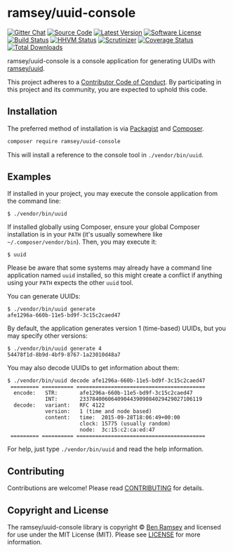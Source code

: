 # ramsey/uuid-console

[![Gitter Chat][badge-gitter]][gitter]
[![Source Code][badge-source]][source]
[![Latest Version][badge-release]][release]
[![Software License][badge-license]][license]
[![Build Status][badge-build]][build]
[![HHVM Status][badge-hhvm]][hhvm]
[![Scrutinizer][badge-quality]][quality]
[![Coverage Status][badge-coverage]][coverage]
[![Total Downloads][badge-downloads]][downloads]

ramsey/uuid-console is a console application for generating UUIDs with
[ramsey/uuid][ramsey-uuid].

This project adheres to a [Contributor Code of Conduct][conduct]. By participating in this project and its community, you are expected to uphold this code.

## Installation

The preferred method of installation is via [Packagist][] and [Composer][].

```bash
composer require ramsey/uuid-console
```

This will install a reference to the console tool in `./vendor/bin/uuid`.

## Examples

If installed in your project, you may execute the console application from the
command line:

    $ ./vendor/bin/uuid

If installed globally using Composer, ensure your global Composer installation
is in your `PATH` (it's usually somewhere like `~/.composer/vendor/bin`). Then,
you may execute it:

    $ uuid

Please be aware that some systems may already have a command line application
named `uuid` installed, so this might create a conflict if anything using your
`PATH` expects the other `uuid` tool.

You can generate UUIDs:

    $ ./vendor/bin/uuid generate
    afe1296a-660b-11e5-bd9f-3c15c2caed47

By default, the application generates version 1 (time-based) UUIDs, but you may
specify other versions:

    $ ./vendor/bin/uuid generate 4
    54478f1d-8b9d-4bf9-8767-1a23010d48a7

You may also decode UUIDs to get information about them:

    $ ./vendor/bin/uuid decode afe1296a-660b-11e5-bd9f-3c15c2caed47
     ========= ========== =========================================
      encode:   STR:       afe1296a-660b-11e5-bd9f-3c15c2caed47
                INT:       233784006064090443909084029429027106119
      decode:   variant:   RFC 4122
                version:   1 (time and node based)
                content:   time:  2015-09-28T18:06:49+00:00
                           clock: 15775 (usually random)
                           node:  3c:15:c2:ca:ed:47
     ========= ========== =========================================

For help, just type `./vendor/bin/uuid` and read the help information.

## Contributing

Contributions are welcome! Please read [CONTRIBUTING][] for details.

## Copyright and License

The ramsey/uuid-console library is copyright © [Ben Ramsey](https://benramsey.com/) and
licensed for use under the MIT License (MIT). Please see [LICENSE][] for more
information.


[ramsey-uuid]: https://github.com/ramsey/uuid
[conduct]: https://github.com/ramsey/uuid-console/blob/master/CONDUCT.md
[packagist]: https://packagist.org/packages/ramsey/uuid-console
[composer]: http://getcomposer.org/
[contributing]: https://github.com/ramsey/uuid-console/blob/master/CONTRIBUTING.md

[badge-gitter]: https://img.shields.io/badge/gitter-join_chat-brightgreen.svg?style=flat-square
[badge-source]: http://img.shields.io/badge/source-ramsey/uuid--console-blue.svg?style=flat-square
[badge-release]: https://img.shields.io/packagist/v/ramsey/uuid-console.svg?style=flat-square
[badge-license]: https://img.shields.io/badge/license-MIT-brightgreen.svg?style=flat-square
[badge-build]: https://img.shields.io/travis/ramsey/uuid-console/master.svg?style=flat-square
[badge-hhvm]: https://img.shields.io/hhvm/ramsey/uuid-console.svg?style=flat-square
[badge-quality]: https://img.shields.io/scrutinizer/g/ramsey/uuid-console/master.svg?style=flat-square
[badge-coverage]: https://img.shields.io/coveralls/ramsey/uuid-console/master.svg?style=flat-square
[badge-downloads]: https://img.shields.io/packagist/dt/ramsey/uuid-console.svg?style=flat-square

[gitter]: https://gitter.im/ramsey/uuid
[source]: https://github.com/ramsey/uuid-console
[release]: https://packagist.org/packages/ramsey/uuid-console
[license]: https://github.com/ramsey/uuid-console/blob/master/LICENSE
[build]: https://travis-ci.org/ramsey/uuid-console
[hhvm]: http://hhvm.h4cc.de/package/ramsey/uuid-console
[quality]: https://scrutinizer-ci.com/g/ramsey/uuid-console/
[coverage]: https://coveralls.io/r/ramsey/uuid-console?branch=master
[downloads]: https://packagist.org/packages/ramsey/uuid-console
